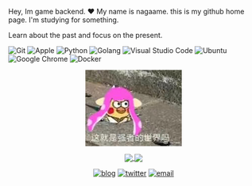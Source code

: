 Hey, Im game backend. ❤️
My name is nagaame. this is my github home page.
I'm studying for something.

Learn about the past and focus on the present.

![Git](https://img.shields.io/badge/Git-F05032?style=flat-square&logo=Git&logoColor=white)
![Apple](https://img.shields.io/badge/iPhone_and_MacBook-999999?style=flat-square&logo=Apple&logoColor=white)
![Python](https://img.shields.io/badge/Python-3776AB?style=flat-square&logo=Python&logoColor=white)
![Golang](https://img.shields.io/badge/Golang-00ADD8?style=flat-square&logo=Go&logoColor=white)
![Visual Studio Code](https://img.shields.io/badge/Visual_Studio_Code-007ACC?style=flat-square&logo=Visual-Studio-Code&logoColor=white)
![Ubuntu](https://img.shields.io/badge/Ubuntu-E95420?style=flat-square&logo=Ubuntu&logoColor=white)
![Google Chrome](https://img.shields.io/badge/Google_Chrome-4285F4?style=flat-square&logo=Google-Chrome&logoColor=white)
![Docker](https://img.shields.io/badge/Docker-2496ED?style=flat-square&logo=Docker&logoColor=white)

<p align="center">
<a>
<img align="center" src= "https://raw.githubusercontent.com/nagaame/images/master/img/fix-dir/2022/03/25/17-13-11-a0e437a83bcf9a6e78b5f92a74dbc339-IMG_4409-a2ff035f.JPG" />
</a>
</p>

<p align="center">

<a href="https://github.com/anuraghazra/github-readme-stats">
<img align="center" src="https://github-readme-stats.vercel.app/api/top-langs/?username=nagaame&langs_count=8&hide=html,css,vue,shell,dockerfile,tex,makefile,ruby,c%2B%2B&hide_title=false&theme=dark" />
</a>

<a href="https://github.com/anuraghazra/github-readme-stats">
<img align="center" src="https://github-readme-stats.vercel.app/api?username=nagaame&theme=dark" />
</a>

</p>
<div align="center">

[![blog](https://img.shields.io/badge/https://kanda.me-3693F3?style=flat-square&logo=icloud&logoColor=white)](https://kanda.me)
[![twitter](https://img.shields.io/badge/@kandanagaame-1DA1F2?style=flat-square&logo=twitter&logoColor=white)](https://twitter.com/kandanagaame) 
[![email](https://img.shields.io/badge/sanweishuzu@gmail.com-D14836?style=flat-square&logo=gmail&logoColor=white)](mailto:sanweishuzu@gmail.com)

</div>
